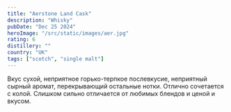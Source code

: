```yaml
---
title: "Aerstone Land Cask"
description: "Whisky"
pubDate: "Dec 25 2024"
heroImage: "/src/static/images/aer.jpg"
rating: 6
distillery: ""
country: "UK"
tags: ["scotch", "single malt"]
---
```


Вкус сухой, неприятное горько-терпкое послевкусие, неприятный сырный аромат, перекрывающий остальные нотки. Отлично сочетается с колой. Слишком сильно отличается от любимых блендов и ценой и вкусом.
